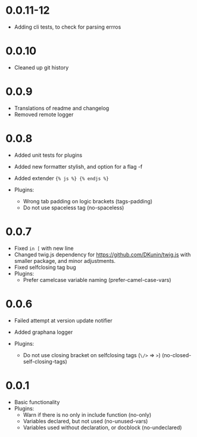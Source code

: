 # 0.0.11-12

- Adding cli tests, to check for parsing errros

# 0.0.10

- Cleaned up git history

# 0.0.9

- Translations of readme and changelog
- Removed remote logger

# 0.0.8

- Added unit tests for plugins
- Added new formatter stylish, and option for a flag -f
- Added extender `{% js %} {% endjs %}`

- Plugins:
    - Wrong tab padding on logic brackets (tags-padding)
    - Do not use spaceless tag (no-spaceless)

# 0.0.7

- Fixed `in [` with new line
- Changed twig.js dependency for https://github.com/DKunin/twig.js with smaller package, and minor adjustments.
- Fixed selfclosing tag bug
- Plugins:
    - Prefer camelcase variable naming (prefer-camel-case-vars)

# 0.0.6

- Failed attempt at version update notifier
- Added graphana logger

- Plugins:
    - Do not use closing bracket on selfclosing tags (`\/>`  => `>`) (no-closed-self-closing-tags)

# 0.0.1

- Basic functionality
- Plugins:
    - Warn if there is no only in include function (no-only)
    - Variables declared, but not used (no-unused-vars)
    - Variables used without declaration, or docblock (no-undeclared)